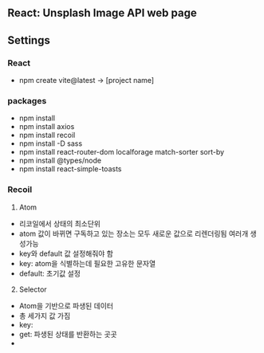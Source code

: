 ## React: Unsplash Image API web page


## Settings
### React
- npm create vite@latest -> [project name] 

### packages
- npm install
- npm install axios
- npm install recoil
- npm install -D sass 
- npm install react-router-dom localforage match-sorter sort-by
- npm install @types/node
- npm install react-simple-toasts


### Recoil
1) Atom
- 리코일에서 상태의 최소단위
- atom 값이 바뀌면 구독하고 있는 장소는 모두 새로운 값으로 리렌더링됨
여러개 생성가능
- key와 default 값 설정해줘야 함
- key: atom을 식별하는데 필요한 고유한 문자열
- default: 초기값 설정

2) Selector
- Atom을 기반으로 파생된 데이터
- 총 세가지 값 가짐
- key:
- get: 파생된 상태를 반환하는 곳곳
- 


